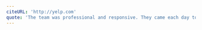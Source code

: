 ```yaml
---
citeURL: 'http://yelp.com'
quote: 'The team was professional and responsive. They came each day to check on the situation until it was complete. We are so happy we called Steamatic - they remedied a situation that would've gotten much worse had the help not been done so quickly and so well.'
---
```



